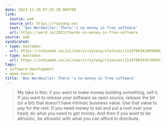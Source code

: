 ```yaml
---
date: 2023-11-25 07:35:38.989708
link:
  source: web
  source_url: https://roytang.net
  text: 'Ben Werdmuller: There''s no money in free software'
  url: https://werd.io/2023/theres-no-money-in-free-software
source: web
syndicated:
- type: mastodon
  url: https://indieweb.social/users/roytang/statuses/111470034288906922
- type: mastodon
  url: https://indieweb.social/users/roytang/statuses/111470034357669324
tags:
- software-development
- open-source
title: 'Ben Werdmuller: There''s no money in free software'
---
```


> My take is this: if you want to make money building something, sell it. If you want to release your software as open source, release the bit (or a bit) that doesn’t have intrinsic business value. Use that value to pay for the rest. If you need money to eat and put a roof over your head, do what you need to get money. And then if you want to be altruistic, be altruistic with what you can afford to distribute.